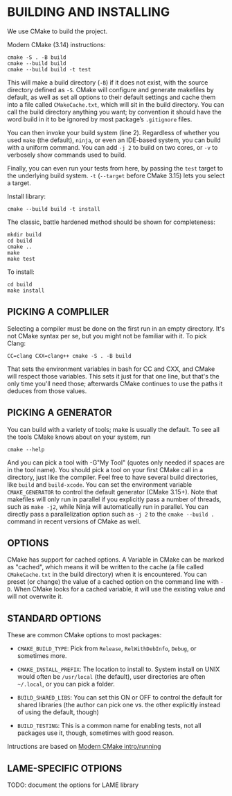 # BUILDING AND INSTALLING

We use CMake to build the project.

Modern CMake (3.14) instructions:

    cmake -S . -B build
    cmake --build build
    cmake --build build -t test

This will make a build directory (`-B`) if it does not exist, with the source 
directory defined as `-S`.  CMake will configure and generate makefiles by 
default, as well as set all options to their default settings and cache them 
into a file called `CMakeCache.txt`, which will sit in the build directory. 
You can call the build directory anything you want; by convention it should 
have the word build in it to be ignored by most package’s `.gitignore` files.

You can then invoke your build system (line 2). Regardless of whether you used 
`make` (the default), `ninja`, or even an IDE-based system, you can build with
a uniform command. You can add `-j 2` to build on two cores, or `-v` to 
verbosely show commands used to build.

Finally, you can even run your tests from here, by passing the `test` target 
to the underlying build system. `-t` (`--target` before CMake 3.15) lets you 
select a target. 

Install library:

    cmake --build build -t install



The classic, battle hardened method should be shown for completeness:

    mkdir build
    cd build
    cmake ..
    make
    make test

To install:

    cd build
    make install

## PICKING A COMPLILER

Selecting a compiler must be done on the first run in an empty directory. 
It's not CMake syntax per se, but you might not be familiar with it. 
To pick Clang:

    CC=clang CXX=clang++ cmake -S . -B build

That sets the environment variables in bash for CC and CXX, and CMake will
respect those variables. This sets it just for that one line, but that's the 
only time you'll need those; afterwards CMake continues to use the paths it
deduces from those values.


## PICKING A GENERATOR

You can build with a variety of tools; make is usually the default. To see 
all the tools CMake knows about on your system, run

    cmake --help

And you can pick a tool with -G"My Tool" (quotes only needed if spaces are 
in the tool name). You should pick a tool on your first CMake call in a 
directory, just like the compiler. Feel free to have several build directories,
like `build` and `build-xcode`. You can set the environment variable 
`CMAKE_GENERATOR` to control the default generator (CMake 3.15+). Note that 
makefiles will only run in parallel if you explicitly pass a number of threads,
such as `make -j2`, while Ninja will automatically run in parallel. You can 
directly pass a parallelization option such as `-j 2` to the `cmake --build .` 
command in recent versions of CMake as well.


## OPTIONS

CMake has support for cached options. A Variable in CMake can be marked as 
"cached", which means it will be written to the cache (a file called 
`CMakeCache.txt` in the build directory) when it is encountered. You can preset
(or change) the value of a cached option on the command line with `-D`. 
When CMake looks for a cached variable, it will use the existing value and will
not overwrite it.

## STANDARD OPTIONS

These are common CMake options to most packages:

- `CMAKE_BUILD_TYPE`: Pick from `Release`, `RelWithDebInfo`, `Debug`, or 
    sometimes more.
- `CMAKE_INSTALL_PREFIX`: The location to install to. System install on UNIX 
    would often be `/usr/local` (the default), user directories are often
    `~/.local`, or you can pick a folder.

- `BUILD_SHARED_LIBS`: You can set this ON or OFF to control the default for 
    shared libraries (the author can pick one vs. the other explicitly instead
    of using the default, though)
- `BUILD_TESTING`: This is a common name for enabling tests, not all packages 
    use it, though, sometimes with good reason.

Intructions are based on [Modern CMake intro/running](https://cliutils.gitlab.io/modern-cmake/chapters/intro/running.html)


## LAME-SPECIFIC OTPIONS

TODO: document the options for LAME library